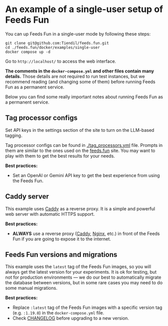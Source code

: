 # An example of a single-user setup of Feeds Fun

You can up Feeds Fun in a single-user mode by following these steps:

```
git clone git@github.com:Tiendil/feeds.fun.git
cd ./feeds.fun/docker/examples/single-user
docker compose up -d
```

Go to `http://localhost/` to access the web interface.

**The comments in the `docker-compose.yml` and other files contain many details.** Those details are not required to run test instances, but we recommend reading (and changing some of them) before running Feeds Fun as a permanent service.

Below you can find some really important notes about running Feeds Fun as a permanent service.

## Tag processor configs

Set API keys in the settings section of the site to turn on the LLM-based tagging.

Tag processor configs can be found in [./tag_processors.yml](./tag_processors.yml) file. Prompts in them are similar to the ones used on the [feeds.fun](https://feeds.fun) site. You may want to play with them to get the best results for your needs.

**Best practices:**

- Set an OpenAI or Gemini API key to get the best experience from using the Feeds Fun.

## Caddy server

This example uses [Caddy](https://caddyserver.com/) as a reverse proxy. It is a simple and powerful web server with automatic HTTPS support.

**Best practices:**

- **ALWAYS** use a reverse proxy ([Caddy](https://caddyserver.com/), [Nginx](https://www.nginx.com/), etc.) in front of the Feeds Fun if you are going to expose it to the internet.

## Feeds Fun versions and migrations

This example uses the `latest` tag of the Feeds Fun images, so you will always get the latest version for your experiments. It is ok for testing, but not for production environments — we do our best to automatically migrate the database between versions, but in some rare cases you may need to do some manual migrations.

**Best practices:**

- Replace `:latest` tag of the Feeds Fun images with a specific version tag (e.g. `:1.19.0`) in the `docker-compose.yml` file.
- Check [CHANGELOG](https://github.com/Tiendil/feeds.fun/blob/main/CHANGELOG.md) before upgrading to a new version.
